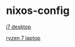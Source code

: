 # nixos-config

[i7 desktop](./nixos/hosts/desktop/)

[ryzen 7 laptop](./nixos/hosts/thinkpadt14s/)

